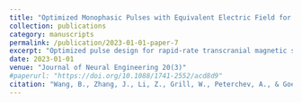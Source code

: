 ```yaml
---
title: "Optimized Monophasic Pulses with Equivalent Electric Field for Rapid-rate Transcranial Magnetic Stimulation"
collection: publications
category: manuscripts
permalink: /publication/2023-01-01-paper-7
excerpt: "Optimized pulse design for rapid-rate transcranial magnetic stimulation."
date: 2023-01-01
venue: "Journal of Neural Engineering 20(3)"
#paperurl: "https://doi.org/10.1088/1741-2552/acd8d9"
citation: "Wang, B., Zhang, J., Li, Z., Grill, W., Peterchev, A., & Goetz, S. (2023). Optimized Monophasic Pulses with Equivalent Electric Field for Rapid-rate Transcranial Magnetic Stimulation. <i>Journal of Neural Engineering</i>, 20(3), 036027."
---
```

